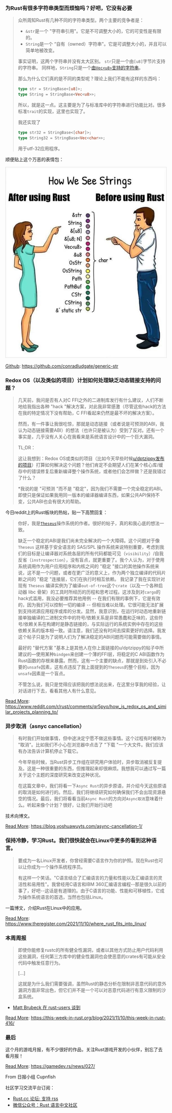 ### 为Rust有很多字符串类型而烦恼吗？好吧，它没有必要 

> 众所周知Rust有几种不同的字符串类型。两个主要的竞争者是：
> 
>  - `&str`是一个 "字符串引用"。它是不可调整大小的，它的可变性是有限的。
>  - `String`是一个 “自有（owned）字符串"。它是可调整大小的，并且可以简单地被改变。
> 
> 事实证明，这两个字符串并没有太大区别。
> `str`只是一个由`[u8]`字节片支持的字符串。
> 同样地，`String`只是一个[由`Vec<u8>`支持的字符串](https://github.com/rust-lang/rust/blob/88e5ae2dd3/library/alloc/src/string.rs#L294-L296)。
> 
> 那么为什么它们真的是不同的类型呢？理论上我们不能有这样的东西吗：
> 
> ```rust
> type str = StringBase<[u8]>;
> type String = StringBase<Vec<u8>>;
> ```
> 
> 所以，就是这一点。这主要是为了与标准库中的字符串进行功能比对。很多标准`trait`的实现，这里也实现了。
> 
> 我还实现了
> 
> ```rust
> type str32 = StringBase<[char]>;
> type String32 = StringBase<Vec<char>>;
> ```
> 
> 用于utf-32应用程序。

顺便贴上这个万恶的表情包：

![doge](./doge.jpg)

[Github](https://github.com/conradludgate/generic-str): https://github.com/conradludgate/generic-str

### Redox OS（以及类似的项目）计划如何处理缺乏动态链接支持的问题？

> 几天前，我问是否有人对C FFI之外的二进制库发行有什么建议，人们不断地给我指出各种 "hack "解决方案，对此我非常感激（尽管这些hack的方法在我的特定情况下没有帮助，C FFI看起来仍然是最不坏的解决方案）。
> 
> 然而，有一件事让我很吃惊，那就是动态链接（或者说是可预测的ABI，我认为动态链接需要ABI）的想法（也许只是被认为）受到了反对。还有一个事实是，几乎没有人关心在我看来是系统语言设计中的一个巨大漏洞。
> 
> TL;DR：
> 
> 这让我想到：Redox OS或类似的项目（比如今天早些时候[u/dptzippy发布的项目](https://www.reddit.com/r/rust/comments/qr2kyb/libertyos_another_opensource_operating_system/)）打算如何解决这个问题？他们肯定不会期望人们在某个核心库/缓存中的错误修复后重新编译整个操作系统，或者他们会怎样做？还是我错过了什么？
> 
> *我说的是 "可预测 "而不是 "稳定"，因为我们不需要一个完全稳定的ABI。即使只是保证如果我用同一版本的编译器编译东西，如果公共API保持不变，公共ABI也会有很大的帮助。

今日reddit上的Rust板块的热帖，贴一下高赞回复：

> 你好，我是[`Theseus`](https://github.com/theseus-os/Theseus)操作系统的作者。很好的帖子，真的和我心底的想法一致。
> 
> 缺乏一个稳定的ABI是我们尚未完全解决的一个大障碍。这个问题对于像 `Theseus` 这样基于安全语言的 SAS/SPL 操作系统来说特别重要，考虑到我们的目标是让编译器对系统各层的所有代码都能可见（`visibility`）/自我反省（`instrospection`），没有盲点，就更重要了。我个人认为，对于使用系统调用作为用户应用程序和内核之间的 "稳定 "接口的其他操作系统来说，这不是一个问题，或者在更广泛的意义上，作为两个独立编译的代码片断之间的 "稳定 "连接层，它们在执行时相互依赖。
> 我记录了我在实现针对现有 `Theseus` 编译实例为了编译`out-of-tree`这个`crate`（以及一个各种启动器 libc 骨架）的工具时所经历的历程和思考过程。这涉及到对`cargo`的hack式滥用，我没必要推荐其他用例 -- 在我们有限的事例下，它是有效的，因为我们可以控制一切的编译 -- 但相当难以处理。它很可能无法扩展到支持闭源应用程序或库的分发。显然，我意识到，在运行时动态地重新链接单独编译的二进制文件中的符号/依赖关系是非常愚蠢和乏味的，这些符号/依赖关系在构建时是静态链接的，与实际运行的系统实例中存在的这些依赖关系的版本相一致。请注意，我们还没有时间去探索更好的选择。我发这个帖子只是为了说明人们为了解决稳定的ABI问题而可能需要做的事情。
> 
> 最好的 "替代方案 "基本上是其他人在你上面链接的u/dptzippy的帖子中所建议的—使用某种`bindgen`来创建一个薄的FFI层，将稳定的C ABI函数作为Rust函数的存根来暴露。然而，这有一个主要的缺点，那就是到处引入不必要的`unsafe`因素，这有点违反了我上面提到的`Theseus`的整个目标，因为`unsafe`因素是一个盲点。
> 
> 不管怎么说，我只是觉得应该把我的想法说出来，在这里分享我的经验，让对话进行下去，看看其他人有什么意见。

[Read More](https://www.reddit.com/r/rust/comments/qr5pyo/how_is_redox_os_and_similar_projects_planning_to/): https://www.reddit.com/r/rust/comments/qr5pyo/how_is_redox_os_and_similar_projects_planning_to/
### 异步取消（asnyc cancellation）
> 有时我们开始做事情，但中途决定宁愿不做这些事情。这个过程有时被称为 "取消"。比如我们不小心在浏览器中点击了 "下载 "一个大文件。我们应该有办法告诉计算机停止下载它。
> 
> 今年早些时候，当Rust异步工作组在研究用户体验时，异步取消被反复提及。这是一种很重要的东西，但推理起来却很麻烦。我想我可以通过写一篇关于这个主题的深度研究来改变这种状况。
> 
> 在这篇文章中，我们将看一下`Async Rust`的异步原语，并介绍今天这些原语的取消是如何进行的。然后，我们将继续研究如何确保我们不会出现资源悬空的情况。最后，我们将看看当前`Async Rust`的方向对`Async取消`意味着什么。听起来像个计划？很好，让我们开始行动吧

技术向博文。

[Read More](https://blog.yoshuawuyts.com/async-cancellation-1/): https://blog.yoshuawuyts.com/async-cancellation-1/

### 保持冷静，学习Rust。我们很快就会在Linux中更多的看到这种语言。
 > 要成为一名Linux开发者，你曾经需要C语言作为你的护照。现在Rust也可以让你成为一个操作系统程序员。
 > 
 > 有这样一个笑话。"C语言结合了汇编语言的力量和性能以及汇编语言的灵活性和易用性"。我曾经用C语言和IBM 360汇编语言编程--那是很久以前的事了，好吧--这话是有道理的。由于C语言的功能、性能和可移植性，它成为操作系统语言的首选，当然也包括Linux。

 一篇博文，介绍Rust在Linux中的应用。

 [Read More](https://www.theregister.com/2021/11/10/where_rust_fits_into_linux/): https://www.theregister.com/2021/11/10/where_rust_fits_into_linux/

### 本周周报

> 即使你能修复rustc的所有健全性漏洞，或者以其他方式防止用户代码利用这些漏洞，任何第三方库中的健全性漏洞也会使恶意的crates有可能从安全代码中触发任意行为。
>
> [...]
>
> 这就是为什么我们需要强调，虽然Rust的静态分析在限制非恶意代码的意外漏洞方面非常出色，但它们并不是一个可以对恶意代码进行有意义限制的沙盒系统。

- [Matt Brubeck 在 rust-users 谈到](https://users.rust-lang.org/t/regarding-the-security-safety-of-libraries-on-crates-io/66294/24)

[Read More](https://this-week-in-rust.org/blog/2021/11/10/this-week-in-rust-416/): https://this-week-in-rust.org/blog/2021/11/10/this-week-in-rust-416/

### 最后

这个月的游戏月报，有不少很好的作品，关注Rust游戏开发的小伙伴，别忘了去看月报！

[Read More](https://gamedev.rs/news/027/): https://gamedev.rs/news/027/

From 日报小组 Cupnfish

社区学习交流平台订阅：

- [Rust.cc 论坛: 支持 rss](https://rustcc.cn/)
- [微信公众号：Rust 语言中文社区](https://rustcc.cn/article?id=ed7c9379-d681-47cb-9532-0db97d883f62)
